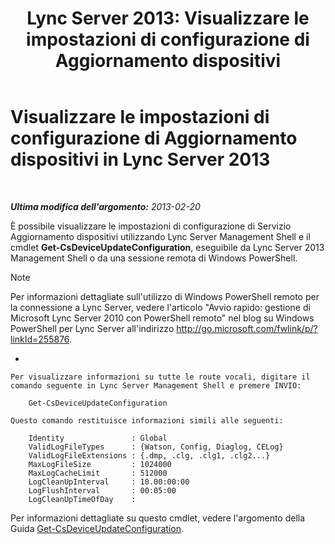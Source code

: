 ﻿---
title: 'Lync Server 2013: Visualizzare le impostazioni di configurazione di Aggiornamento dispositivi'
TOCTitle: Visualizzare le impostazioni di configurazione di Aggiornamento dispositivi
ms:assetid: aa6a70a9-bd77-4606-b797-ea6a3bab9cf2
ms:mtpsurl: https://technet.microsoft.com/it-it/library/JJ994059(v=OCS.15)
ms:contentKeyID: 52062288
ms.date: 08/24/2015
mtps_version: v=OCS.15
ms.translationtype: HT
---

# Visualizzare le impostazioni di configurazione di Aggiornamento dispositivi in Lync Server 2013

 

_**Ultima modifica dell'argomento:** 2013-02-20_

È possibile visualizzare le impostazioni di configurazione di Servizio Aggiornamento dispositivi utilizzando Lync Server Management Shell e il cmdlet **Get-CsDeviceUpdateConfiguration**, eseguibile da Lync Server 2013 Management Shell o da una sessione remota di Windows PowerShell.


> [!NOTE]
> Per informazioni dettagliate sull'utilizzo di Windows PowerShell remoto per la connessione a Lync Server, vedere l'articolo "Avvio rapido: gestione di Microsoft Lync Server 2010 con PowerShell remoto" nel blog su Windows PowerShell per Lync Server all'indirizzo <A href="http://go.microsoft.com/fwlink/p/?linkid=255876">http://go.microsoft.com/fwlink/p/?linkId=255876</A>.





  - 
    
    Per visualizzare informazioni su tutte le route vocali, digitare il comando seguente in Lync Server Management Shell e premere INVIO:
    
        Get-CsDeviceUpdateConfiguration
    
    Questo comando restituisce informazioni simili alle seguenti:
    
        Identity               : Global
        ValidLogFileTypes      : {Watson, Config, Diaglog, CELog}
        ValidLogFileExtensions : {.dmp, .clg, .clg1, .clg2...}
        MaxLogFileSize         : 1024000
        MaxLogCacheLimit       : 512000
        LogCleanUpInterval     : 10.00:00:00
        LogFlushInterval       : 00:05:00
        LogCleanUpTimeOfDay    :

Per informazioni dettagliate su questo cmdlet, vedere l'argomento della Guida [Get-CsDeviceUpdateConfiguration](https://docs.microsoft.com/en-us/powershell/module/skype/Get-CsDeviceUpdateConfiguration).

